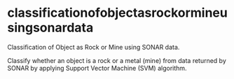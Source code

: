 # classificationofobjectasrockormineusingsonardata

Classification of Object as Rock or Mine using SONAR data.

Classify whether an object is a rock or a metal (mine) from data returned by SONAR by applying Support Vector Machine (SVM) algorithm.
